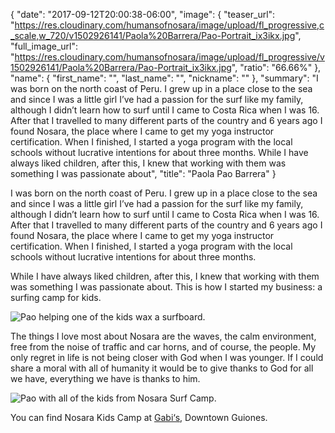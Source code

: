 {
  "date": "2017-09-12T20:00:38-06:00",
  "image": {
    "teaser_url": "https://res.cloudinary.com/humansofnosara/image/upload/fl_progressive,c_scale,w_720/v1502926141/Paola%20Barrera/Pao-Portrait_ix3ikx.jpg",
    "full_image_url": "https://res.cloudinary.com/humansofnosara/image/upload/fl_progressive/v1502926141/Paola%20Barrera/Pao-Portrait_ix3ikx.jpg",
    "ratio": "66.66%"
  },
  "name": {
    "first_name": "",
    "last_name": "",
    "nickname": ""
  },
  "summary": "I was born on the north coast of Peru. I grew up in a place close to the sea and since I was a little girl I’ve had a passion for the surf like my family, although I didn’t learn how to surf until I came to Costa Rica when I was 16. After that I travelled to many different parts of the country and 6 years ago I found Nosara, the place where I came to get my yoga instructor certification. When I finished, I started a yoga program with the local schools without lucrative intentions for about three months. While I have always liked children, after this, I knew that working with them was something I was passionate about",
  "title": "Paola Pao Barrera"
}
<p>
      I was born on the north coast of Peru. I grew up in a place close to the sea and since I was a little girl I’ve had a passion for the surf like my family, although I didn’t learn how to surf until I came to Costa Rica when I was 16. After that I travelled to many different parts of the country and 6 years ago I found Nosara, the place where I came to get my yoga instructor certification. When I finished, I started a yoga program with the local schools without lucrative intentions for about three months.
    </p>
    <p>
      While I have always liked children, after this, I knew that working with them was something I was passionate about. This is how I started my business: a surfing camp for kids.
    </p>
    <img src="https://res.cloudinary.com/humansofnosara/image/upload/fl_progressive/v1501688159/Paola%20Barrera/Paola%20Barrera%20-%20Action.jpg" 
    sizes="100vw"
    srcset="https://res.cloudinary.com/humansofnosara/image/upload/fl_progressive/v1501688159/Paola%20Barrera/Paola%20Barrera%20-%20Action.jpg 1000w, https://res.cloudinary.com/humansofnosara/image/upload/fl_progressive,c_scale,w_720/v1501688159/Paola%20Barrera/Paola%20Barrera%20-%20Action.jpg 720w" alt="Pao helping one of the kids wax a surfboard." />
    <p>
      The things I love most about Nosara are the waves, the calm environment, free from the noise of traffic and car horns, and of course, the people. My only regret in life is not being closer with God when I was younger. If I could share a moral with all of humanity it would be to give thanks to God for all we have, everything we have is thanks to him.
    </p>
    <img src="https://res.cloudinary.com/humansofnosara/image/upload/fl_progressive/v1503176193/Paola%20Barrera/Pao-Full_rhhzpq.jpg" 
    sizes="100vw"
    srcset="https://res.cloudinary.com/humansofnosara/image/upload/fl_progressive/v1503176193/Paola%20Barrera/Pao-Full_rhhzpq.jpg 1000w, https://res.cloudinary.com/humansofnosara/image/upload/fl_progressive,c_scale,w_720/v1503176193/Paola%20Barrera/Pao-Full_rhhzpq.jpg 720w" alt="Pao with all of the kids from Nosara Surf Camp." />
    <p class="article-detail__small-text">
    You can find Nosara Kids Camp at <a href="https://www.nosara.com/listings/gabis-play/">Gabi&lsquo;s</a>, Downtown Guiones.
    </p>